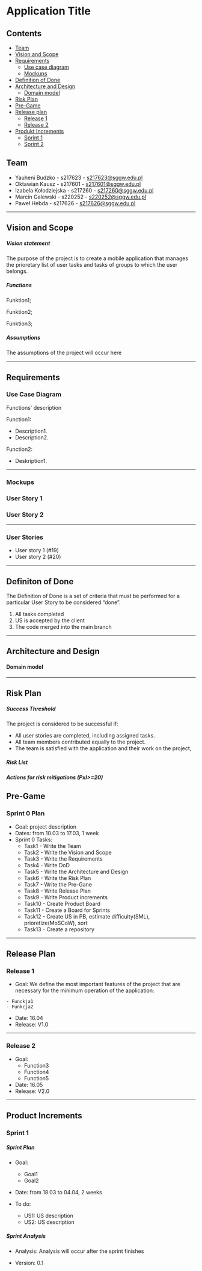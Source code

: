 # Application Title 

## Contents

- [Team](#team)
- [Vision and Scope](#vision-and-scope)
- [Requirements](#requirements)
    - [Use case diagram](#use-case-diagram)
    - [Mockups](#mockups)
- [Definition of Done](#definition-of-done)
- [Architecture and Design](#architecture-and-design)
    - [Domain model](#domain-model)
- [Risk Plan](#risk-plan)
- [Pre-Game](#pre-game)
- [Release plan](#release-plan)
    - [Release 1](#release-1)
    - [Release 2](#release-2)
- [Produkt Increments](#product-increments)
    - [Sprint 1](#sprint-1)
    - [Sprint 2](#sprint-2)


## Team

- Yauheni Budzko - s217623 - s217623@sggw.edu.pl
- Oktawian Kausz - s217601 - s217601@sggw.edu.pl
- Izabela Kołodziejska - s217260 - s217260@sggw.edu.pl
- Marcin Galewski - s220252 - s220252@sggw.edu.pl
- Paweł Hebda - s217626 - s217626@sggw.edu.pl

***

## Vision and Scope

##### Vision statement

<!--The app is designed to be minimalistic and user-friendly, allowing easy task management and progress tracking. Users can set schedules, monitor completion percentages, and maintain streaks for consistent habits. The app rewards task and habit completions with badges.-->
<!-- The goal of this project is to create an app that will help them remember their resolutions, habits and budgeting goals. It will be an easy way of keeping track of your achievements providing a sense of acomplishement with every finished task. Visualizing your spending will also help with sticking to your saving goals and enable you to track your expenses. We want to help others and ourselves stick to our goals and live the best life we can. -->
The purpose of the project is to create a mobile application that manages the prioretary list of user tasks and tasks of groups to which the user belongs.

##### Functions

Funktion1;

Funktion2;

Funktion3;

##### Assumptions

The assumptions of the project will occur here

***

## Requirements

### Use Case Diagram

<!--![Use case diagram](imgs/Use case diagram.jpg) - wzór linku do obrazu-->

Functions' description

Function1:

- Description1.
- Description2.

Function2:

- Deskription1.

***

### Mockups

### User Story 1

<!--![User Story 1](imgs/1_updated.png) - wzór linka do User Story 1-->

### User Story 2 

<!--![User Story 2](imgs/2_updated.png) - wzór linka do User Story 2-->

***

### User Stories

- User story 1 (#19)
- User story 2 (#20)

***

## Definiton of Done

The Definition of Done is a set of criteria that must be performed for a particular User Story to be considered “done”.

1. All tasks completed
2. US is accepted by the client  
3. The code merged into the main branch  
***

## Architecture and Design

#### Domain model

<!--![Domain Model](imgs/ModelodeDominio.PNG)-->

***

## Risk Plan

##### Success Threshold 

<!---
The project fails if:
 Essential features such as habit tracking, visual progress insights, task and habit management, reminders, and goal setting are incomplete or not functioning as intended.
Users find it difficult to navigate the app or encounter usability issues, leading to dissatisfaction and disengagement.
Reminders are unreliable, causing users to miss their tasks and habits frequently.
Milestone tracking for goals is confusing or not visually represented clearly, leading to user frustration.

- The "must" user stories are not developed
- The app is not in a working condition upon release.
The team is not satisfied with the app and their work on the project, based on a questionare at the last meeting before final release. -->

The project is considered to be successful if:
<!--- By the final release date, all essential features, namely habit tracking, task and habit management and reminders, are fully implemented and pass acceptance tests without critical defects.
Users find the app intuitive, user-friendly, and engaging, leading to positive feedback and a high level of satisfaction.
Reminders are delivered accurately and on time, ensuring users can effectively manage their tasks and habits.
Milestone tracking for goals is visually appealing, easy to understand, and provides users with a sense of achievement and progress. -->

- All user stories are completed, including assigned tasks.
- All team members contributed equally to the project.
- The team is satisfied with the application and their work on the project,

<!-- - The interface of the app it appealing to most group members and clients. -->

##### Risk List

<!-- - RSK1 - PxI: 4x5=20; Inaccurate Time and Effort Estimations
  - Risk: The team lacks experience in estimating the time and effort required for tasks, leading to underestimations or overestimations, resulting in unforeseen project delays.
  - Impact: 5
  - Likelihood: 4 -->

##### Actions for risk mitigations (PxI>=20)

<!-- - R1 - Generative IA (LLM) can hallucinate:
    - Action: Provide users knowlegde of the limitations of generative AI and address potential inaccuracies in outputs.
    - Action: Keep the LLM updated with the latest information, secure version and best practices to minimize inaccuracies.
    - Action: Provide the LLM with a structured template that includes accurate user information and other essential details. -->

## Pre-Game

### Sprint 0 Plan

- Goal: project description
- Dates: from 10.03 to 17.03, 1 week
- Sprint 0 Tasks:
    - Task1 - Write the Team
    - Task2 - Write the Vision and Scope
    - Task3 - Write the Requirements
    - Task4 - Write DoD
    - Task5 - Write the Architecture and Design
    - Task6 - Write the Risk Plan
    - Task7 - Write the Pre-Gane
    - Task8 - Write Release Plan
    - Task9 - Write Product increments
    - Task10 - Create Product Board
    - Task11 - Create a Board for Sprints
    - Task12 - Create US in PB, estimate difficulty(SML), prioretize(MoSCoW), sort
    - Task13 - Create a repository

***

## Release Plan

### Release 1

- Goal: We define the most important features of the project that are necessary for the minimum operation of the application: 
<!-- MVP - Developed US1, US3, US4, US6 with a working interface. -->
    - Funckja1
    - Funkcja2
- Date: 16.04
- Release: V1.0

***

### Release 2

- Goal: <!-- Final release – Developed US2 and US5. The interface is aestheaticaly pleasing and intuitive. -->
    - Function3
    - Function4
    - Function5
- Date: 16.05
- Release: V2.0

***

## Product Increments
### Sprint 1

##### Sprint Plan

- Goal: <!-- Create the base architecture of the app and basic interface. -->
    - Goal1
    - Goal2

- Date: from 18.03 to 04.04, 2 weeks

- To do:
    - US1: US description
    - US2: US description

##### Sprint Analysis

- Analysis: Analysis will occur after the sprint finishes

- Version: 0.1
